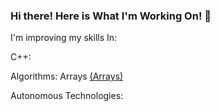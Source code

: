 ### Hi there! Here is What I'm Working On! 👋

<!--
**13RUS/13RUS** is a ✨ _special_ ✨ repository because its `README.md` (this file) appears on your GitHub profile.
-->

I'm improving my skills In:

C++:


Algorithms:
Arrays [(Arrays)]([url](https://github.com/13RUS/LeetCodeProblems/tree/main/Array))

Autonomous Technologies:

